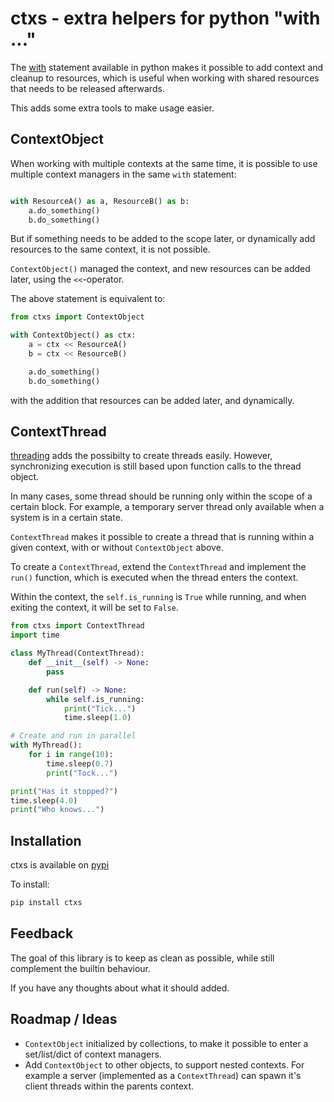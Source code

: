 ctxs - extra helpers for python "with ..."
==========================================

The [with](https://docs.python.org/3/reference/compound_stmts.html#with)
statement available in python makes it possible to add context and cleanup to
resources, which is useful when working with shared resources that needs to be
released afterwards.

This adds some extra tools to make usage easier.

ContextObject
-------------

When working with multiple contexts at the same time, it is possible to use
multiple context managers in the same `with` statement:

```py

with ResourceA() as a, ResourceB() as b:
    a.do_something()
    b.do_something()

```

But if something needs to be added to the scope later, or dynamically add
resources to the same context, it is not possible.

`ContextObject()` managed the context, and new resources can be added later,
using the `<<`-operator.

The above statement is equivalent to:

```py
from ctxs import ContextObject

with ContextObject() as ctx:
    a = ctx << ResourceA()
    b = ctx << ResourceB()

    a.do_something()
    b.do_something()
```

with the addition that resources can be added later, and dynamically.


ContextThread
-------------

[threading](https://docs.python.org/3/library/threading.html) adds the
possibilty to create threads easily. However, synchronizing execution is still
based upon function calls to the thread object.

In many cases, some thread should be running only within the scope of a certain
block. For example, a temporary server thread only available when a system is
in a certain state.

`ContextThread` makes it possible to create a thread that is running within a
given context, with or without `ContextObject` above.

To create a `ContextThread`, extend the `ContextThread` and implement the
`run()` function, which is executed when the thread enters the context.

Within the context, the `self.is_running` is `True` while running, and when
exiting the context, it will be set to `False`.

```py
from ctxs import ContextThread
import time

class MyThread(ContextThread):
    def __init__(self) -> None:
        pass

    def run(self) -> None:
        while self.is_running:
            print("Tick...")
            time.sleep(1.0)

# Create and run in parallel
with MyThread():
    for i in range(10):
        time.sleep(0.7)
        print("Tock...")

print("Has it stopped?")
time.sleep(4.0)
print("Who knows...")
```

Installation
------------

ctxs is available on [pypi](https://pypi.org/project/ctxs/)

To install:

```sh
pip install ctxs
```

Feedback
--------

The goal of this library is to keep as clean as possible, while still complement
the builtin behaviour.

If you have any thoughts about what it should added.


Roadmap / Ideas
---------------

- `ContextObject` initialized by collections, to make it possible to enter
  a set/list/dict of context managers.
- Add `ContextObject` to other objects, to support nested contexts. For example
  a server (implemented as a `ContextThread`) can spawn it's client threads
  within the parents context.
